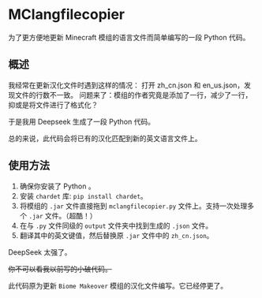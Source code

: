 # MClangfilecopier

为了更方便地更新 Minecraft 模组的语言文件而简单编写的一段 Python 代码。

## 概述
我经常在更新汉化文件时遇到这样的情况：
打开 zh_cn.json 和 en_us.json，发现文件的行数不一致。
问题来了：模组的作者究竟是添加了一行，减少了一行，抑或是将文件进行了格式化？

于是我用 Deepseek 生成了一段 Python 代码。

总的来说，此代码会将已有的汉化匹配到新的英文语言文件上。

## 使用方法
1. 确保你安装了 Python 。
2. 安装 ````chardet```` 库: ````pip install chardet````。
3. 将模组的 ````.jar```` 文件直接拖到 ````mclangfilecopier.py```` 文件上。支持一次处理多个 ````.jar```` 文件。（超酷！）
4. 在与 ````.py```` 文件同级的 ````output```` 文件夹中找到生成的 ````.json```` 文件。
5. 翻译其中的英文键值，然后替换原 ````.jar```` 文件中的 ````zh_cn.json````。

DeepSeek 太强了。

~~你不可以看我以前写的小破代码。~~

此代码原为更新 ````Biome Makeover```` 模组的汉化文件编写。它已经停更了。
